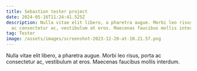 ```yaml
---
title: Sebastion tester project
date: 2024-05-16T11:24:41.525Z
description: Nulla vitae elit libero, a pharetra augue. Morbi leo risus, porta
  ac consectetur ac, vestibulum at eros. Maecenas faucibus mollis interdum.
tag: Tester
image: /assets/images/screenshot-2023-12-20-at-10.21.57.png
---
```

Nulla vitae elit libero, a pharetra augue. Morbi leo risus, porta ac consectetur ac, vestibulum at eros. Maecenas faucibus mollis interdum.
